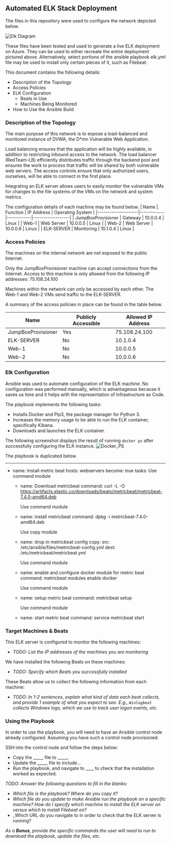 ## Automated ELK Stack Deployment

The files in this repository were used to configure the network depicted below.

![Elk Diagram](https://user-images.githubusercontent.com/87720740/146467687-a405100c-f1ff-47b6-8848-b13122116c80.jpg)


These files have been tested and used to generate a live ELK deployment on Azure. They can be used to either recreate the entire deployment pictured above. Alternatively, select portions of the ansible playbook elk.yml file may be used to install only certain pieces of it, such as Filebeat.

This document contains the following details:
- Description of the Topology
- Access Policies
- ELK Configuration
  - Beats in Use
  - Machines Being Monitored
- How to Use the Ansible Build


### Description of the Topology

The main purpose of this network is to expose a load-balanced and monitored instance of DVWA, the D*mn Vulnerable Web Application.

Load balancing ensures that the application will be highly available, in addition to restricting inbound access to the network. The load balancer (RedTeam-LB) efficiently distributes traffic through the backend pool and ensures the work to process that traffic will be shared by both vulnerable web servers. The access controls ensure that only authorized users, ourselves, will be able to connect in the first place.

Integrating an ELK server allows users to easily monitor the vulnerable VMs for changes to the file systems of the VMs on the network and system metrics.

The configuration details of each machine may be found below.
| Name               | Function   | IP Address | Operating System |
|--------------------|------------|------------|------------------|
| JumpBoxProvisioner | Gateway    | 10.0.0.4   | Linux            |
| Web-1              | Web Server | 10.0.0.5   | Linux            |
| Web-2              | Web Server | 10.0.0.6   | Linux            |
| ELK-SERVER         | Monitoring | 10.1.0.4   | Linux            |

### Access Policies

The machines on the internal network are not exposed to the public Internet. 

Only the JumpBoxProvisioner machine can accept connections from the Internet. Access to this machine is only allowed from the following IP addresses:
75.108.24.100

Machines within the network can only be accessed by each other. The Web-1 and Web-2 VMs send traffic to the ELK-SERVER.

A summary of the access policies in place can be found in the table below.

| Name               | Publicly Accessible | Allowed IP Address |
|--------------------|---------------------|--------------------|
| JumpBoxProvisioner | Yes                 | 75.108.24.100      |
| ELK-SERVER         | No                  | 10.1.0.4           |
| Web-1              | No                  | 10.0.0.5           |
| Web-2              | No                  | 10.0.0.6           |

### Elk Configuration

Ansible was used to automate configuration of the ELK machine. No configuration was performed manually, which is advantageous because it saves us time and it helps with the representation of Infrastructure as Code.

The playbook implements the following tasks:
- Installs Docker and Pip3, the package manager for Python 3. 
- Increases the memory usage to be able to run the ELK container, specifically Kibana.
- Downloads and launches the ELK container.

The following screenshot displays the result of running `docker ps` after successfully configuring the ELK instance.
![Docker_PS](https://user-images.githubusercontent.com/87720740/146648288-864ba995-6232-4eb7-921f-487c616972a8.jpg)

The playbook is duplicated below.

---
- name: Install metric beat
  hosts: webservers
  become: true
  tasks:
    Use command module
  - name: Download metricbeat
    command: curl -L -O https://artifacts.elastic.co/downloads/beats/metricbeat/metricbeat-7.4.0-amd64.deb

    Use command module
  - name: install metricbeat
    command: dpkg -i metricbeat-7.4.0-amd64.deb

    Use copy module
  - name: drop in metricbeat config
    copy:
      src: /etc/ansible/files/metricbeat-config.yml
      dest: /etc/metricbeat/metricbeat.yml

    Use command module
  - name: enable and configure docker module for metric beat
    command: metricbeat modules enable docker

    Use command module
  - name: setup metric beat
    command: metricbeat setup

    Use command module
  - name: start metric beat
    command: service metricbeat start
    
### Target Machines & Beats
This ELK server is configured to monitor the following machines:
- _TODO: List the IP addresses of the machines you are monitoring_

We have installed the following Beats on these machines:
- _TODO: Specify which Beats you successfully installed_

These Beats allow us to collect the following information from each machine:
- _TODO: In 1-2 sentences, explain what kind of data each beat collects, and provide 1 example of what you expect to see. E.g., `Winlogbeat` collects Windows logs, which we use to track user logon events, etc._

### Using the Playbook
In order to use the playbook, you will need to have an Ansible control node already configured. Assuming you have such a control node provisioned: 

SSH into the control node and follow the steps below:
- Copy the _____ file to _____.
- Update the _____ file to include...
- Run the playbook, and navigate to ____ to check that the installation worked as expected.

_TODO: Answer the following questions to fill in the blanks:_
- _Which file is the playbook? Where do you copy it?_
- _Which file do you update to make Ansible run the playbook on a specific machine? How do I specify which machine to install the ELK server on versus which to install Filebeat on?_
- _Which URL do you navigate to in order to check that the ELK server is running?

_As a **Bonus**, provide the specific commands the user will need to run to download the playbook, update the files, etc._
